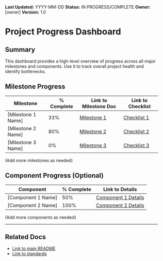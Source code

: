 **Last Updated:** YYYY-MM-DD
**Status:** IN PROGRESS/COMPLETE
**Owner:** [owner]
**Version:** 1.0

# Project Progress Dashboard

## Summary
This dashboard provides a high-level overview of progress across all major milestones and components. Use it to track overall project health and identify bottlenecks.

## Milestone Progress
| Milestone                | % Complete | Link to Milestone Doc         | Link to Checklist           |
|-------------------------|------------|------------------------------|-----------------------------|
| [Milestone 1 Name]      | 33%        | [Milestone 1](...)           | [Checklist 1](...)          |
| [Milestone 2 Name]      | 80%        | [Milestone 2](...)           | [Checklist 2](...)          |
| [Milestone 3 Name]      | 0%         | [Milestone 3](...)           | [Checklist 3](...)          |

(Add more milestones as needed)

## Component Progress (Optional)
| Component               | % Complete | Link to Details              |
|------------------------|------------|------------------------------|
| [Component 1 Name]     | 50%        | [Component 1 Details](...)    |
| [Component 2 Name]     | 100%       | [Component 2 Details](...)    |

(Add more components as needed)

---

## Related Docs
- [Link to main README](...)
- [Link to standards](...)
